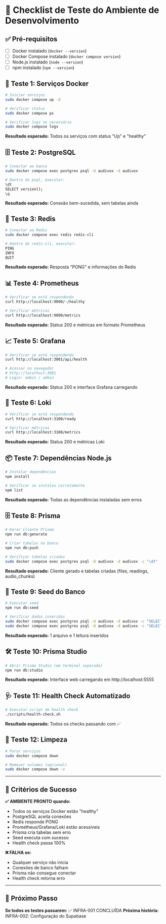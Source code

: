 # 🧪 Checklist de Teste do Ambiente de Desenvolvimento

## ✅ Pré-requisitos
- [ ] Docker instalado (`docker --version`)
- [ ] Docker Compose instalado (`docker compose version`)
- [ ] Node.js instalado (`node --version`)
- [ ] npm instalado (`npm --version`)

## 🐳 Teste 1: Serviços Docker
```bash
# Iniciar serviços
sudo docker compose up -d

# Verificar status
sudo docker compose ps

# Verificar logs se necessário
sudo docker compose logs
```

**Resultado esperado:** Todos os serviços com status "Up" e "healthy"

## 🗄️ Teste 2: PostgreSQL
```bash
# Conectar ao banco
sudo docker compose exec postgres psql -U audivox -d audivox

# Dentro do psql, executar:
\dt
SELECT version();
\q
```

**Resultado esperado:** Conexão bem-sucedida, sem tabelas ainda

## 🔴 Teste 3: Redis
```bash
# Conectar ao Redis
sudo docker compose exec redis redis-cli

# Dentro do redis-cli, executar:
PING
INFO
QUIT
```

**Resultado esperado:** Resposta "PONG" e informações do Redis

## 📊 Teste 4: Prometheus
```bash
# Verificar se está respondendo
curl http://localhost:9090/-/healthy

# Verificar métricas
curl http://localhost:9090/metrics
```

**Resultado esperado:** Status 200 e métricas em formato Prometheus

## 📈 Teste 5: Grafana
```bash
# Verificar se está respondendo
curl http://localhost:3001/api/health

# Acessar no navegador
# http://localhost:3001
# Login: admin / admin
```

**Resultado esperado:** Status 200 e interface Grafana carregando

## 📝 Teste 6: Loki
```bash
# Verificar se está respondendo
curl http://localhost:3100/ready

# Verificar métricas
curl http://localhost:3100/metrics
```

**Resultado esperado:** Status 200 e métricas Loki

## 📦 Teste 7: Dependências Node.js
```bash
# Instalar dependências
npm install

# Verificar se instalou corretamente
npm list
```

**Resultado esperado:** Todas as dependências instaladas sem erros

## 🗄️ Teste 8: Prisma
```bash
# Gerar cliente Prisma
npm run db:generate

# Criar tabelas no banco
npm run db:push

# Verificar tabelas criadas
sudo docker compose exec postgres psql -U audivox -d audivox -c "\dt"
```

**Resultado esperado:** Cliente gerado e tabelas criadas (files, readings, audio_chunks)

## 🌱 Teste 9: Seed do Banco
```bash
# Executar seed
npm run db:seed

# Verificar dados inseridos
sudo docker compose exec postgres psql -U audivox -d audivox -c "SELECT COUNT(*) FROM files;"
sudo docker compose exec postgres psql -U audivox -d audivox -c "SELECT COUNT(*) FROM readings;"
```

**Resultado esperado:** 1 arquivo e 1 leitura inseridos

## 🛠️ Teste 10: Prisma Studio
```bash
# Abrir Prisma Studio (em terminal separado)
npm run db:studio
```

**Resultado esperado:** Interface web carregando em http://localhost:5555

## 🩺 Teste 11: Health Check Automatizado
```bash
# Executar script de health check
./scripts/health-check.sh
```

**Resultado esperado:** Todos os checks passando com ✅

## 🧹 Teste 12: Limpeza
```bash
# Parar serviços
sudo docker compose down

# Remover volumes (opcional)
sudo docker compose down -v
```

---

## 🎯 Critérios de Sucesso

**✅ AMBIENTE PRONTO quando:**
- Todos os serviços Docker estão "healthy"
- PostgreSQL aceita conexões
- Redis responde PONG
- Prometheus/Grafana/Loki estão acessíveis
- Prisma cria tabelas sem erro
- Seed executa com sucesso
- Health check passa 100%

**❌ FALHA se:**
- Qualquer serviço não inicia
- Conexões de banco falham
- Prisma não consegue conectar
- Health check retorna erro

---

## 🚀 Próximo Passo

**Se todos os testes passarem:** ✅ INFRA-001 CONCLUÍDA
**Próxima história:** INFRA-002: Configuração do Supabase
